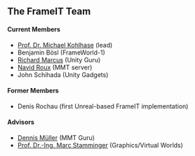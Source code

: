 ## The FrameIT Team

#### Current Members
* [Prof. Dr. Michael Kohlhase](https://kwarc.info/people/mkohlhase/) (lead) 
* Benjamin Bösl (FrameWorld-1)
* [Richard Marcus](https://kwarc.info/people/rmarcus/) (Unity Guru)
* [Navid Roux](https://kwarc.info/people/nroux/) (MMT server)
* John Schihada (Unity Gadgets)

#### Former Members 
* Denis Rochau (first Unreal-based FrameIT implementation)

#### Advisors
* [Dennis Müller](https://kwarc.info/people/dmueller/) (MMT Guru)
* [Prof. Dr.-Ing. Marc Stamminger](https://www.lgdv.tf.fau.de/person/marc-stamminger/)
  (Graphics/Virtual Worlds)
